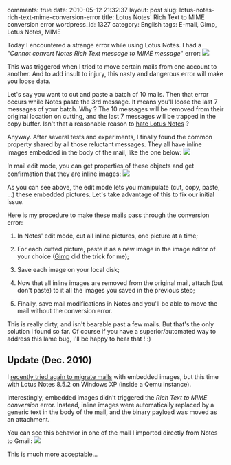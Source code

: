 comments: true
date: 2010-05-12 21:32:37
layout: post
slug: lotus-notes-rich-text-mime-conversion-error
title: Lotus Notes' Rich Text to MIME conversion error
wordpress_id: 1327
category: English
tags: E-mail, Gimp, Lotus Notes, MIME

Today I encountered a strange error while using Lotus Notes. I had a "_Cannot convert Notes Rich Text message to MIME message_" error:
[![](http://kevin.deldycke.com/wp-content/uploads/2010/04/notes-rich-text-to-mime-conversion-error-300x122.png)](http://kevin.deldycke.com/wp-content/uploads/2010/04/notes-rich-text-to-mime-conversion-error.png)

This was triggered when I tried to move certain mails from one account to another. And to add insult to injury, this nasty and dangerous error will make you loose data.

Let's say you want to cut and paste a batch of 10 mails. Then that error occurs while Notes paste the 3rd message. It means you'll loose the last 7 messages of your batch. Why ? The 10 messages will be removed from their original location on cutting, and the last 7 messages will be trapped in the copy buffer. Isn't that a reasonable reason to [hate Lotus Notes](http://www.codinghorror.com/blog/2006/02/lotus-notes-survival-of-the-unfittest.html) ?

Anyway. After several tests and experiments, I finally found the common property shared by all those reluctant messages. They all have inline images embedded in the body of the mail, like the one below:
[![](http://kevin.deldycke.com/wp-content/uploads/2010/04/inline-images-in-lotus-notes-mail-300x191.png)](http://kevin.deldycke.com/wp-content/uploads/2010/04/inline-images-in-lotus-notes-mail.png)

In mail edit mode, you can get properties of these objects and get confirmation that they are inline images:
[![](http://kevin.deldycke.com/wp-content/uploads/2010/04/lotus-notes-inline-picture-properties-300x151.png)](http://kevin.deldycke.com/wp-content/uploads/2010/04/lotus-notes-inline-picture-properties.png)

As you can see above, the edit mode lets you manipulate (cut, copy, paste, ...) these embedded pictures. Let's take advantage of this to fix our initial issue.

Here is my procedure to make these mails pass through the conversion error:

  1. In Notes' edit mode, cut all inline pictures, one picture at a time;

  2. For each cutted picture, paste it as a new image in the image editor of your choice ([Gimp](http://www.gimp.org) did the trick for me);

  3. Save each image on your local disk;

  4. Now that all inline images are removed from the original mail, attach (but don't paste) to it all the images you saved in the previous step;

  5. Finally, save mail modifications in Notes and you'll be able to move the mail without the conversion error.

This is really dirty, and isn't bearable past a few mails. But that's the only solution I found so far. Of course if you have a superior/automated way to address this lame bug, I'll be happy to hear that ! :)

## Update (Dec. 2010)

I [recently tried again to migrate mails](http://kevin.deldycke.com/2010/09/ultimate-guide-lotus-notes-mail-migration/comment-page-1/#comment-7507) with embedded images, but this time with Lotus Notes 8.5.2 on Windows XP (inside a Qemu instance).

Interestingly, embedded images didn't triggered the _Rich Text to MIME conversion_ error. Instead, inline images were automatically replaced by a generic text in the body of the mail, and the binary payload was moved as an attachment.

You can see this behavior in one of the mail I imported directly from Notes to Gmail:
[![](http://kevin.deldycke.com/wp-content/uploads/2010/05/lotus-notes-imported-mail-in-gmail-271x300.png)](http://kevin.deldycke.com/wp-content/uploads/2010/05/lotus-notes-imported-mail-in-gmail.png)

This is much more acceptable...
